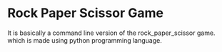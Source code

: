 # Rock Paper Scissor Game

It is basically a command line version of the rock_paper_scissor game.
which is made using python programming language.

